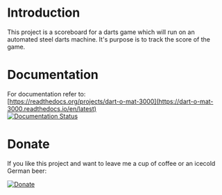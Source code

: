 # Introduction
This project is a scoreboard for a darts game which will run on an automated steel darts machine. It's purpose is to track the score of the game.

# Documentation
For documentation refer to:  
[https://readthedocs.org/projects/dart-o-mat-3000](https://dart-o-mat-3000.readthedocs.io/en/latest)  
[![Documentation Status](https://readthedocs.org/projects/dart-o-mat-3000/badge/?version=latest)](https://dart-o-mat-3000.readthedocs.io/en/latest/?badge=latest)

# Donate
If you like this project and want to leave me a cup of coffee or an icecold German beer:

[![Donate](https://img.shields.io/badge/Donate-PayPal-green.svg)](https://www.paypal.com/cgi-bin/webscr?cmd=_s-xclick&hosted_button_id=W2KPLBLTVYK3A&source=url)
